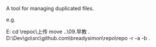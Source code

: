 A tool for managing duplicated files.

e.g.

E:
cd \repoc\上传
move ..\09.早教 .
D:\Dev\go\src\github.com\breadysimon\repo\repo -r -a -b .